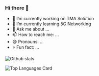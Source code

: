 ### Hi there 👋

- 🔭 I’m currently working on TMA Solution
- 🌱 I’m currently learning 5G Networking
- 💬 Ask me about ...
- 📫 How to reach me: ...
- 😄 Pronouns: ...
- ⚡ Fun fact: ...

![Github stats](https://github-readme-stats.vercel.app/api?username=vanthanhnguyen99&theme=highcontrast&show_icons=true&count_private=true)

![Top Languages Card](https://github-readme-stats.vercel.app/api/top-langs/?username=vanthanhnguyen99)
